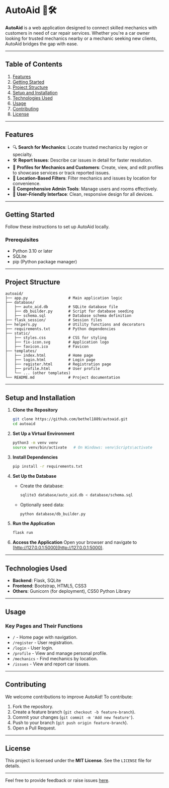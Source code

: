# AutoAid 🚗🛠️

**AutoAid** is a web application designed to connect skilled mechanics with customers in need of car repair services. Whether you're a car owner looking for trusted mechanics nearby or a mechanic seeking new clients, AutoAid bridges the gap with ease.

---

## Table of Contents

1. [Features](#features)
2. [Getting Started](#getting-started)
3. [Project Structure](#project-structure)
4. [Setup and Installation](#setup-and-installation)
5. [Technologies Used](#technologies-used)
6. [Usage](#usage)
7. [Contributing](#contributing)
8. [License](#license)

---

## Features

- 🔍 **Search for Mechanics**: Locate trusted mechanics by region or specialty.
- 🛠️ **Report Issues**: Describe car issues in detail for faster resolution.
- 📝 **Profiles for Mechanics and Customers**: Create, view, and edit profiles to showcase services or track reported issues.
- 📍 **Location-Based Filters**: Filter mechanics and issues by location for convenience.
- 📄 **Comprehensive Admin Tools**: Manage users and rooms effectively.
- 🎉 **User-Friendly Interface**: Clean, responsive design for all devices.

---

## Getting Started

Follow these instructions to set up AutoAid locally.

### Prerequisites

- Python 3.10 or later
- SQLite
- pip (Python package manager)

---

## Project Structure

```plaintext
autoaid/
├── app.py                  # Main application logic
├── database/
│   ├── auto_aid.db         # SQLite database file
│   ├── db_builder.py       # Script for database seeding
│   ├── schema.sql          # Database schema definition
├── flask_session/          # Session files
├── helpers.py              # Utility functions and decorators
├── requirements.txt        # Python dependencies
├── static/
│   ├── styles.css          # CSS for styling
│   ├── fix-icon.svg        # Application logo
│   ├── favicon.ico         # Favicon
├── templates/
│   ├── index.html          # Home page
│   ├── login.html          # Login page
│   ├── register.html       # Registration page
│   ├── profile.html        # User profile
│   └── ... (other templates)
└── README.md               # Project documentation
```

---

## Setup and Installation

1. **Clone the Repository**

   ```bash
   git clone https://github.com/bethel1889/autoaid.git
   cd autoaid
   ```

2. **Set Up a Virtual Environment**

   ```bash
   python3 -m venv venv
   source venv/bin/activate   # On Windows: venv\Scripts\activate
   ```

3. **Install Dependencies**

   ```bash
   pip install -r requirements.txt
   ```

4. **Set Up the Database**

   - Create the database:
     ```bash
     sqlite3 database/auto_aid.db < database/schema.sql
     ```
   - Optionally seed data:
     ```bash
     python database/db_builder.py
     ```

5. **Run the Application**

   ```bash
   flask run
   ```

6. **Access the Application**
   Open your browser and navigate to [http://127.0.0.1:5000](http://127.0.0.1:5000).

---

## Technologies Used

- **Backend**: Flask, SQLite
- **Frontend**: Bootstrap, HTML5, CSS3
- **Others**: Gunicorn (for deployment), CS50 Python Library

---

## Usage

### Key Pages and Their Functions

- `/` - Home page with navigation.
- `/register` - User registration.
- `/login` - User login.
- `/profile` - View and manage personal profile.
- `/mechanics` - Find mechanics by location.
- `/issues` - View and report car issues.

---

## Contributing

We welcome contributions to improve AutoAid! To contribute:

1. Fork the repository.
2. Create a feature branch (`git checkout -b feature-branch`).
3. Commit your changes (`git commit -m 'Add new feature'`).
4. Push to your branch (`git push origin feature-branch`).
5. Open a Pull Request.

---

## License

This project is licensed under the **MIT License**. See the `LICENSE` file for details.

---

Feel free to provide feedback or raise issues [here](https://github.com/bethel1889/autoaid/issues).
